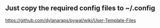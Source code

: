 ## Just copy the required config files to ~/.config

https://github.com/dylanaraps/pywal/wiki/User-Template-Files
